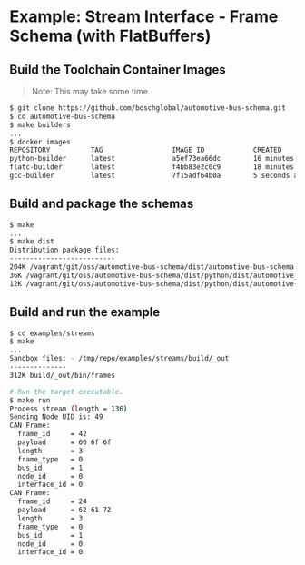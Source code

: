<!---
  Copyright (c) 2022 for information on the respective copyright owner
  see the NOTICE file and/or the repository https://github.com/boschglobal/automotive-bus-schema

  SPDX-License-Identifier: Apache-2.0
-->


# Example: Stream Interface - Frame Schema (with FlatBuffers)

## Build the Toolchain Container Images

> Note: This may take some time.


```bash
$ git clone https://github.com/boschglobal/automotive-bus-schema.git
$ cd automotive-bus-schema
$ make builders
...
$ docker images
REPOSITORY          TAG                 IMAGE ID            CREATED             SIZE
python-builder      latest              a5ef73ea66dc        16 minutes ago      858MB
flatc-builder       latest              f4bb83e2c0c9        18 minutes ago      324MB
gcc-builder         latest              7f15adf64b0a        5 seconds ago       620MB
```


## Build and package the schemas

```bash
$ make
...
$ make dist
Distribution package files:
--------------------------
204K /vagrant/git/oss/automotive-bus-schema/dist/automotive-bus-schema.tar.gz
36K /vagrant/git/oss/automotive-bus-schema/dist/python/dist/automotive_bus_schema-devel-py3-none-any.whl
12K /vagrant/git/oss/automotive-bus-schema/dist/python/dist/automotive-bus-schema-devel.tar.gz
```


## Build and run the example

```bash
$ cd examples/streams
$ make
...
Sandbox files: - /tmp/repo/examples/streams/build/_out
--------------
312K build/_out/bin/frames

# Run the target executable.
$ make run
Process stream (length = 136)
Sending Node UID is: 49
CAN Frame:
  frame_id     = 42
  payload      = 66 6f 6f
  length       = 3
  frame_type   = 0
  bus_id       = 1
  node_id      = 0
  interface_id = 0
CAN Frame:
  frame_id     = 24
  payload      = 62 61 72
  length       = 3
  frame_type   = 0
  bus_id       = 1
  node_id      = 0
  interface_id = 0
```
